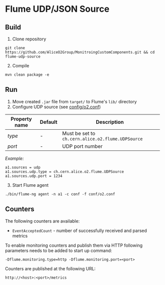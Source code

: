 # Flume UDP/JSON Source

## Build
1. Clone repository
 ~~~
 git clone https://github.com/AliceO2Group/MonitroingCustomComponents.git && cd flume-udp-source
 ~~~
2. Compile
 ~~~
 mvn clean package -e
 ~~~

## Run
1. Move created `.jar` file from `target/` to Flume's `lib/` directory
2. Configure UDP source (see [config/o2.conf](config/o2.conf))

| Property name  | Default | Description |
| -------------- | ------- | ----------- |
| *type*         | -       | Must be set to `ch.cern.alice.o2.flume.UDPSource` |
| *port*         | -       | UDP port number |


*Example:*
 ~~~
 a1.sources = udp
 a1.sources.udp.type = ch.cern.alice.o2.flume.UDPSource
 a1.sources.udp.port = 1234
 ~~~
3. Start Flume agent
 ~~~
 ./bin/flume-ng agent -n a1 -c conf -f conf/o2.conf
 ~~~

## Counters
The following counters are available:
+ `EventAcceptedCount` - number of successfully received and parsed metrics

To enable monitoring counters and publish them via HTTP following parameters needs to be added to start up command:
~~~
-Dflume.monitoring.type=http -Dflume.monitoring.port=<port>
~~~

Counters are published at the following URL:
~~~
http://<host>:<port>/metrics
~~~
